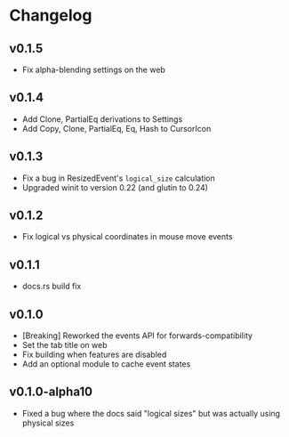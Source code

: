 # Changelog

## v0.1.5
- Fix alpha-blending settings on the web

## v0.1.4
- Add Clone, PartialEq derivations to Settings
- Add Copy, Clone, PartialEq, Eq, Hash to CursorIcon

## v0.1.3
- Fix a bug in ResizedEvent's `logical_size` calculation
- Upgraded winit to version 0.22 (and glutin to 0.24)

## v0.1.2
- Fix logical vs physical coordinates in mouse move events

## v0.1.1
- docs.rs build fix

## v0.1.0
- [Breaking] Reworked the events API for forwards-compatibility
- Set the tab title on web
- Fix building when features are disabled
- Add an optional module to cache event states

## v0.1.0-alpha10
- Fixed a bug where the docs said "logical sizes" but was actually using physical sizes
